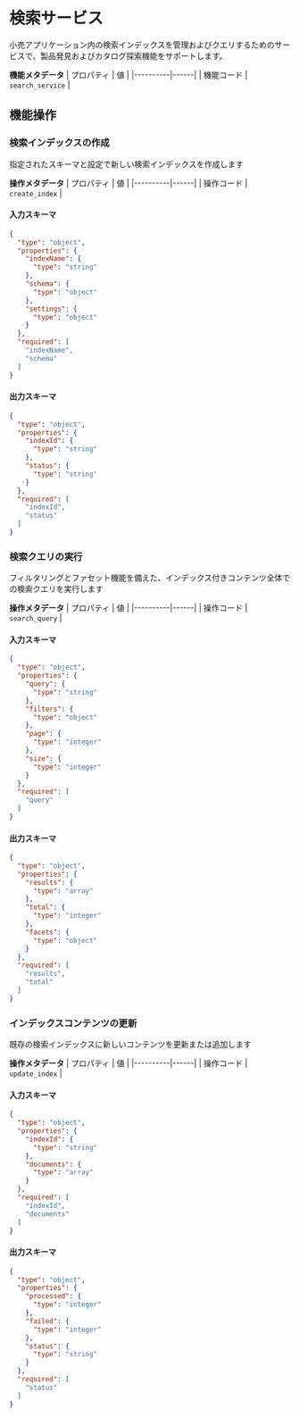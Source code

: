 # 検索サービス
小売アプリケーション内の検索インデックスを管理およびクエリするためのサービスで、製品発見およびカタログ探索機能をサポートします。

**機能メタデータ**
| プロパティ | 値 |
|----------|------|
| 機能コード | `search_service` |

## 機能操作

### 検索インデックスの作成
指定されたスキーマと設定で新しい検索インデックスを作成します

**操作メタデータ**
| プロパティ | 値 |
|----------|------|
| 操作コード | `create_index` |

#### 入力スキーマ
```json operation input schema
{
  "type": "object",
  "properties": {
    "indexName": {
      "type": "string"
    },
    "schema": {
      "type": "object"
    },
    "settings": {
      "type": "object"
    }
  },
  "required": [
    "indexName",
    "schema"
  ]
}
```

#### 出力スキーマ
```json operation output schema
{
  "type": "object",
  "properties": {
    "indexId": {
      "type": "string"
    },
    "status": {
      "type": "string"
    }
  },
  "required": [
    "indexId",
    "status"
  ]
}
```
### 検索クエリの実行
フィルタリングとファセット機能を備えた、インデックス付きコンテンツ全体での検索クエリを実行します

**操作メタデータ**
| プロパティ | 値 |
|----------|------|
| 操作コード | `search_query` |

#### 入力スキーマ
```json operation input schema
{
  "type": "object",
  "properties": {
    "query": {
      "type": "string"
    },
    "filters": {
      "type": "object"
    },
    "page": {
      "type": "integer"
    },
    "size": {
      "type": "integer"
    }
  },
  "required": [
    "query"
  ]
}
```

#### 出力スキーマ
```json operation output schema
{
  "type": "object",
  "properties": {
    "results": {
      "type": "array"
    },
    "total": {
      "type": "integer"
    },
    "facets": {
      "type": "object"
    }
  },
  "required": [
    "results",
    "total"
  ]
}
```
### インデックスコンテンツの更新
既存の検索インデックスに新しいコンテンツを更新または追加します

**操作メタデータ**
| プロパティ | 値 |
|----------|------|
| 操作コード | `update_index` |

#### 入力スキーマ
```json operation input schema
{
  "type": "object",
  "properties": {
    "indexId": {
      "type": "string"
    },
    "documents": {
      "type": "array"
    }
  },
  "required": [
    "indexId",
    "documents"
  ]
}
```

#### 出力スキーマ
```json operation output schema
{
  "type": "object",
  "properties": {
    "processed": {
      "type": "integer"
    },
    "failed": {
      "type": "integer"
    },
    "status": {
      "type": "string"
    }
  },
  "required": [
    "status"
  ]
}
```